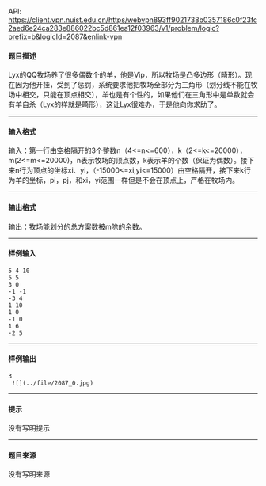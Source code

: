 API: https://client.vpn.nuist.edu.cn/https/webvpn893ff9021738b0357186c0f23fc2aed6e24ca283e886022bc5d861ea12f03963/v1/problem/logic?prefix=b&logicId=2087&enlink-vpn

#### 题目描述

Lyx的QQ牧场养了很多偶数个的羊，他是Vip，所以牧场是凸多边形（畸形）。现在因为他开挂，受到了惩罚，系统要求他把牧场全部分为三角形（划分线不能在牧场中相交，只能在顶点相交），羊也是有个性的，如果他们在三角形中是单数就会有羊自杀（Lyx的样就是畸形），这让Lyx很难办，于是他向你求助了。

---

#### 输入格式

输入：第一行由空格隔开的3个整数n（4<=n<=600），k（2<=k<=20000），m(2<=m<=20000)，n表示牧场的顶点数，k表示羊的个数（保证为偶数）。接下来n行为顶点的坐标xi、yi，（-15000<=xi,yi<=15000）由空格隔开，接下来k行为羊的坐标，pi，pj，和xi，yi范围一样但是不会在顶点上，严格在牧场内。

---

#### 输出格式

输出：牧场能划分的总方案数被m除的余数。

---

#### 样例输入
```
5 4 10
5 5
3 0
-1 -1
-3 4
1 10
1 0
-1 0
1 6
-2 5
```

---

#### 样例输出
```
3
 ![](../file/2087_0.jpg) 

```

---

#### 提示

没有写明提示

---

#### 题目来源

没有写明来源